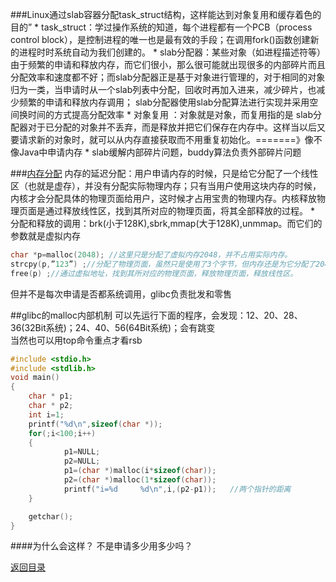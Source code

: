 ###Linux通过slab容器分配task_struct结构，这样能达到对象复用和缓存着色的目的”
* 
task_struct：学过操作系统的知道，每个进程都有一个PCB（process control block），是控制进程的唯一也是最有效的手段；在调用fork()函数创建新的进程时时系统自动为我们创建的。
* 
slab分配器：某些对象（如进程描述符等）由于频繁的申请和释放内存，而它们很小，那么很可能就出现很多的内部碎片而且分配效率和速度都不好；而slab分配器正是基于对象进行管理的，对于相同的对象归为一类，当申请时从一个slab列表中分配，回收时再加入进来，减少碎片，也减少频繁的申请和释放内存调用；
 slab分配器使用slab分配算法进行实现并采用空间换时间的方式提高分配效率
* 
对象复用 ：对象就是对象，而复用指的是
slab分配器对于已分配的对象并不丢弃，而是释放并把它们保存在内存中。这样当以后又要请求新的对象时，就可以从内存直接获取而不用重复初始化。=======》像不像Java中申请内存
* 
slab缓解内部碎片问题，buddy算法负责外部碎片问题


###[内存分配](http://blog.csdn.net/littlehedgehog/article/details/2856933)
内存的延迟分配：用户申请内存的时候，只是给它分配了一个线性区（也就是虚存），并没有分配实际物理内存；只有当用户使用这块内存的时候，内核才会分配具体的物理页面给用户，这时候才占用宝贵的物理内存。内核释放物理页面是通过释放线性区，找到其所对应的物理页面，将其全部释放的过程。
* 
分配和释放的调用：brk(小于128K),sbrk,mmap(大于128K),unmmap。而它们的参数就是虚拟内存
```C
char *p=malloc(2048); //这里只是分配了虚拟内存2048，并不占用实际内存。 
strcpy(p,”123”) ;//分配了物理页面，虽然只是使用了3个字节，但内存还是为它分配了2048字节的物理内存。 
free(p) ;//通过虚拟地址，找到其所对应的物理页面，释放物理页面，释放线性区。  
```
但并不是每次申请是否都系统调用，glibc负责批发和零售

##glibc的malloc内部机制
可以先运行下面的程序，会发现：12、20、28、36(32Bit系统)；24、40、56(64Bit系统)；会有跳变<br>当然也可以用top命令重点才看rsb

```C
#include <stdio.h>
#include <stdlib.h>
void main()
{
    char * p1;
    char * p2;
    int i=1;
    printf("%d\n",sizeof(char *));
    for(;i<100;i++)
    {
            p1=NULL;
            p2=NULL;
            p1=(char *)malloc(i*sizeof(char));
            p2=(char *)malloc(1*sizeof(char));
            printf("i=%d     %d\n",i,(p2-p1));   //两个指针的距离
    }

    getchar();
}
```
####为什么会这样？
不是申请多少用多少吗？

[返回目录](README.md)